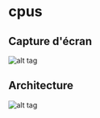 # cpus

## Capture d'écran

![alt tag](https://user-images.githubusercontent.com/14871637/28941736-3ec169aa-7899-11e7-8feb-c45a2d8e1658.png)

## Architecture

![alt tag](https://user-images.githubusercontent.com/14871637/28941907-c5ade24a-7899-11e7-8a01-efc5d68adb3a.png)
